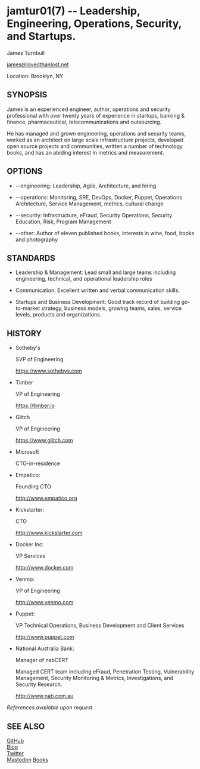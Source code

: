 jamtur01(7) -- Leadership, Engineering, Operations, Security, and Startups.
=============

James Turnbull

<james@lovedthanlost.net>

Location: 
      Brooklyn, NY

SYNOPSIS
--------

James is an experienced engineer, author, operations and security professional with over twenty years 
of experience in startups, banking & finance, pharmaceutical, telecommunications 
and outsourcing.

He has managed and grown engineering, operations and security teams, worked as an architect on large scale 
infrastructure projects, developed open source projects and communities, written a number of technology books, and has an abiding interest in metrics and measurement.

OPTIONS
-------

  * --engineering:
    Leadership, Agile, Architecture, and hiring

  * --operations:
    Monitoring, SRE, DevOps, Docker, Puppet, Operations Architecture, Service Management, metrics, cultural change

  * --security:
    Infrastructure, eFraud, Security Operations, Security Education, Risk, Program Management 

  * --other:
    Author of eleven published books, interests in wine, food, books and photography

STANDARDS
---------

  * Leadership & Management:
    Lead small and large teams including engineering, technical, and operational leadership roles

  * Communication:
    Excellent written and verbal communication skills.

  * Startups and Business Development:
    Good track record of building go-to-market strategy, business models, growing teams, sales, service levels, products and organizations.

HISTORY
-------
  * Sotheby's
  
    SVP of Engineering
    
    <https://www.sothebys.com>
    
  * Timber

    VP of Engineering

    <https://timber.io>

  * Glitch

    VP of Engineering

    <https://www.glitch.com>
  
  * Microsoft

    CTO-in-residence

  * Empatico:

    Founding CTO
    
    <http://www.empatico.org>
    
  * Kickstarter:

    CTO
    
    <http://www.kickstarter.com>
    
  * Docker Inc:

    VP Services
    
    <http://www.docker.com>

  * Venmo:

    VP of Engineering

    <http://www.venmo.com>

  * Puppet:

    VP Technical Operations, Business Development and Client Services
    
    <http://www.puppet.com>  

  * National Australia Bank:

    Manager of nabCERT

    Managed CERT team including eFraud, Penetration Testing, Vulnerability Management, 
    Security Monitoring & Metrics, Investigations, and Security Research.

    <http://www.nab.com.au>  

_References available upon request_

SEE ALSO
--------

[GitHub](https://github.com/jamtur01)  
[Blog](https://www.kartar.net)  
[Twitter](https://twitter.com/kartar)  
[Mastodon](https://mastodon.online/@kartar)
[Books](https://turnbull.press)
